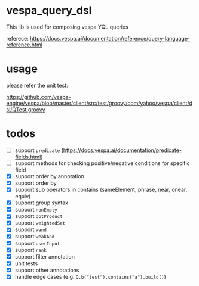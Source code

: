 # vespa_query_dsl
This lib is used for composing vespa YQL queries

referece: https://docs.vespa.ai/documentation/reference/query-language-reference.html

# usage
please refer the unit test:

https://github.com/vespa-engine/vespa/blob/master/client/src/test/groovy/com/yahoo/vespa/client/dsl/QTest.groovy

# todos
- [ ] support `predicate` (https://docs.vespa.ai/documentation/predicate-fields.html)
- [ ] support methods for checking positive/negative conditions for specific field
- [X] support order by annotation
- [X] support order by
- [X] support sub operators in contains (sameElement, phrase, near, onear, equiv)
- [X] support group syntax
- [X] support `nonEmpty`
- [X] support `dotProduct`
- [X] support `weightedSet`
- [X] support `wand`
- [X] support `weakAnd`
- [x] support `userInput`
- [x] support `rank`
- [x] support filter annotation
- [X] unit tests
- [X] support other annotations
- [X] handle edge cases (e.g. `Q.b("test").contains("a").build()`)
